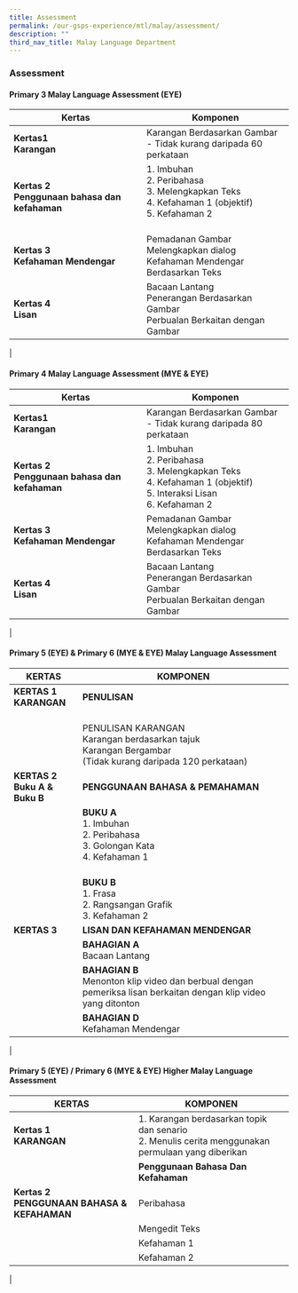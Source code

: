 ```yaml
---
title: Assessment
permalink: /our-gsps-experience/mtl/malay/assessment/
description: ""
third_nav_title: Malay Language Department
---
```

### **Assessment**

#### **Primary 3 Malay Language Assessment (EYE)**

| Kertas | Komponen |
|---|---|
| **Kertas1 <br>Karangan** | Karangan Berdasarkan Gambar<br>- Tidak kurang daripada 60       perkataan |
| **Kertas 2<br>Penggunaan bahasa dan kefahaman** | 1. Imbuhan<br>2. Peribahasa<br>3. Melengkapkan Teks<br>4. Kefahaman 1 (objektif)<br>5. Kefahaman 2<br><br> |
| **Kertas 3<br>Kefahaman Mendengar** | Pemadanan Gambar<br>Melengkapkan dialog<br>Kefahaman Mendengar Berdasarkan Teks |
| **Kertas 4<br>Lisan** | Bacaan Lantang<br>Penerangan Berdasarkan Gambar<br>Perbualan Berkaitan dengan Gambar |
|

#### **Primary 4 Malay Language Assessment (MYE  & EYE)**

| Kertas | Komponen |
|---|---|
| **Kertas1 <br>Karangan** | Karangan Berdasarkan Gambar<br>- Tidak kurang daripada 80 perkataan |
| **Kertas 2 <br>Penggunaan bahasa dan kefahaman** | 1. Imbuhan<br>2. Peribahasa<br>3. Melengkapkan Teks<br>4. Kefahaman 1 (objektif)<br>5. Interaksi Lisan<br>6. Kefahaman 2<br> |
| **Kertas 3 <br>Kefahaman Mendengar** | Pemadanan Gambar<br>Melengkapkan dialog<br>Kefahaman Mendengar Berdasarkan Teks |
| **Kertas 4<br>Lisan** | Bacaan Lantang<br>Penerangan Berdasarkan Gambar<br>Perbualan Berkaitan dengan Gambar |
|

#### **Primary 5  (EYE) & Primary 6 (MYE & EYE) Malay Language Assessment**

| KERTAS | KOMPONEN |
|---|---|
| **KERTAS 1<br>KARANGAN** | **PENULISAN** |
|  | <br>PENULISAN KARANGAN<br>Karangan berdasarkan tajuk<br>Karangan Bergambar<br>(Tidak kurang daripada 120 perkataan) |
| **KERTAS 2 <br>Buku A & Buku B** | **PENGGUNAAN BAHASA & PEMAHAMAN** |
|  | **BUKU A**<br>1. Imbuhan<br>2. Peribahasa<br>3. Golongan Kata<br>4. Kefahaman 1<br><br> |
|  | **BUKU B**<br>1. Frasa<br>2. Rangsangan Grafik<br>3. Kefahaman 2<br> |
| **KERTAS 3** | **LISAN DAN KEFAHAMAN MENDENGAR** |
|  | **BAHAGIAN A**<br>Bacaan Lantang |
|  | **BAHAGIAN B**<br>Menonton klip video dan berbual dengan pemeriksa lisan berkaitan dengan klip video yang ditonton |
|  | **BAHAGIAN D**<br>Kefahaman Mendengar |
|

#### **Primary 5 (EYE) / Primary 6 (MYE & EYE) Higher Malay Language Assessment**

| KERTAS | KOMPONEN |
|---|---|
| **Kertas 1<br>KARANGAN** | 1. Karangan berdasarkan topik dan senario<br>2. Menulis cerita menggunakan permulaan yang diberikan |
|  | **Penggunaan Bahasa Dan Kefahaman** |
| **Kertas 2<br>PENGGUNAAN BAHASA & KEFAHAMAN** | Peribahasa |
|  | Mengedit Teks |
|  | Kefahaman 1<br> |
|  | Kefahaman 2 |
|